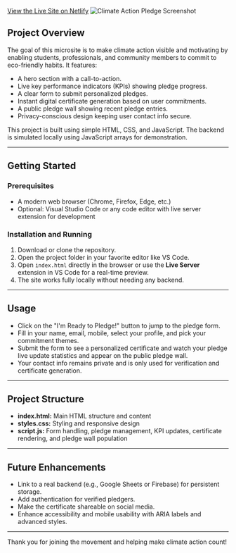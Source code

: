 [View the Live Site on Netlify](rococo-seahorse-320a0c.netlify.app)
![Climate Action Pledge Screenshot](photo.png)


## Project Overview

The goal of this microsite is to make climate action visible and motivating by enabling students, professionals, and community members to commit to eco-friendly habits. It features:

- A hero section with a call-to-action.
- Live key performance indicators (KPIs) showing pledge progress.
- A clear form to submit personalized pledges.
- Instant digital certificate generation based on user commitments.
- A public pledge wall showing recent pledge entries.
- Privacy-conscious design keeping user contact info secure.

This project is built using simple HTML, CSS, and JavaScript. The backend is simulated locally using JavaScript arrays for demonstration.

---

## Getting Started

### Prerequisites

- A modern web browser (Chrome, Firefox, Edge, etc.)
- Optional: Visual Studio Code or any code editor with live server extension for development

### Installation and Running

1. Download or clone the repository.
2. Open the project folder in your favorite editor like VS Code.
3. Open `index.html` directly in the browser or use the **Live Server** extension in VS Code for a real-time preview.
4. The site works fully locally without needing any backend.

---

## Usage

- Click on the "I'm Ready to Pledge!" button to jump to the pledge form.
- Fill in your name, email, mobile, select your profile, and pick your commitment themes.
- Submit the form to see a personalized certificate and watch your pledge live update statistics and appear on the public pledge wall.
- Your contact info remains private and is only used for verification and certificate generation.

---

## Project Structure

- **index.html:** Main HTML structure and content
- **styles.css:** Styling and responsive design
- **script.js:** Form handling, pledge management, KPI updates, certificate rendering, and pledge wall population

---

## Future Enhancements

- Link to a real backend (e.g., Google Sheets or Firebase) for persistent storage.
- Add authentication for verified pledgers.
- Make the certificate shareable on social media.
- Enhance accessibility and mobile usability with ARIA labels and advanced styles.

---

Thank you for joining the movement and helping make climate action count!


